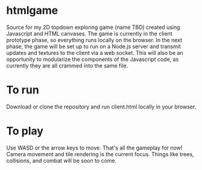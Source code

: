 # htmlgame
Source for my 2D topdown exploring game (name TBD) created using Javascript and HTML canvases. The game is currently in the client prototype phase, so everything runs locally on the browser. In the next phase, the game will be set up to run on a Node.js server and transmit updates and textures to the client via a web socket. This will also be an opportunity to modularize the components of the Javascript code, as currently they are all crammed into the same file.

# To run
Download or clone the repository and run client.html locally in your browser.

# To play
Use WASD or the arrow keys to move. That's all the gameplay for now! Camera movement and tile rendering is the current focus. Things like trees, collisions, and combat will  be soon to come.
